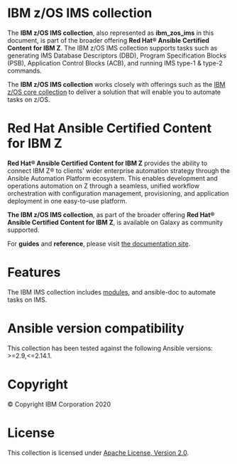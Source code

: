 IBM z/OS IMS collection
========================

The **IBM z/OS IMS collection**, also represented as **ibm\_zos\_ims**
in this document, is part of the broader offering **Red Hat® Ansible
Certified Content for IBM Z**. The IBM z/OS IMS collection supports tasks
such as generating IMS Database Descriptors (DBD), Program 
Specification Blocks (PSB), Application Control Blocks (ACB), and 
running IMS type-1 & type-2 commands.  

The **IBM z/OS IMS collection** works closely with offerings such as the 
[IBM z/OS core collection](https://github.com/ansible-collections/ibm_zos_core) 
to deliver a solution that will enable you to automate tasks on z/OS.

Red Hat Ansible Certified Content for IBM Z
===========================================

**Red Hat® Ansible Certified Content for IBM Z** provides the ability to
connect IBM Z® to clients\' wider enterprise automation strategy through
the Ansible Automation Platform ecosystem. This enables development and
operations automation on Z through a seamless, unified workflow
orchestration with configuration management, provisioning, and
application deployment in one easy-to-use platform.

**The IBM z/OS IMS collection**, as part of the broader offering
**Red Hat® Ansible Certified Content for IBM Z**, is available on Galaxy as 
community supported.

For **guides** and **reference**, please visit [the documentation
site](https://ansible-collections.github.io/ibm_zos_ims/).

Features
========

The IBM IMS collection includes
[modules](https://github.com/ansible-collections/ibm_zos_ims/tree/master/plugins/modules/),
and ansible-doc to automate tasks on IMS.


Ansible version compatibility
==============================

This collection has been tested against the following Ansible versions: >=2.9,<=2.14.1.


Copyright
=========

© Copyright IBM Corporation 2020

License
=======

This collection is licensed under [Apache License, Version 2.0](https://opensource.org/licenses/Apache-2.0).

